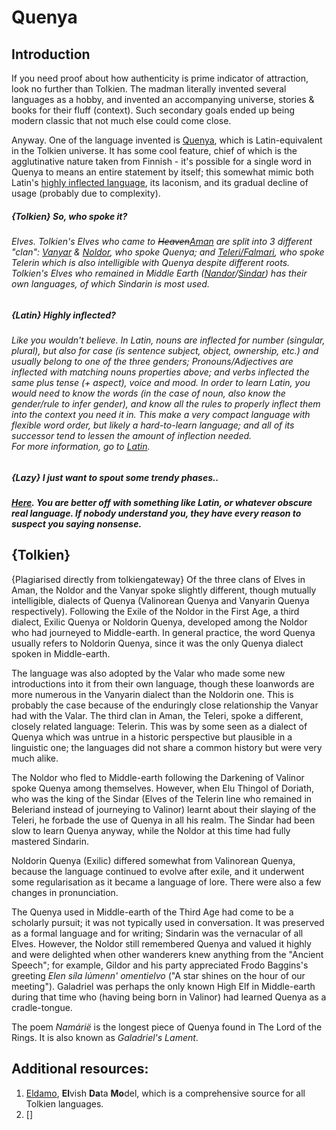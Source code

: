 # Quenya 

## Introduction

If you need proof about how authenticity is prime indicator of attraction, look no further than Tolkien. The madman literally invented several languages as a hobby, and invented an accompanying universe, stories & books for their fluff (context). Such secondary goals ended up being modern classic that not much else could come close.

Anyway. One of the language invented is [Quenya](https://tolkiengateway.net/wiki/Quenya), which is Latin-equivalent in the Tolkien universe. It has some cool feature, chief of which is the agglutinative nature taken from Finnish - it's possible for a single word in Quenya to means an entire statement by itself; this somewhat mimic both Latin's [highly inflected language](https://en.wikipedia.org/wiki/Latin_grammar), its laconism, and its gradual decline of usage (probably due to complexity).

##### {Tolkien} So, who spoke it?

###### Elves. Tolkien's Elves who came to ~~Heaven~~[Aman](https://tolkiengateway.net/wiki/Vanyar) are split into 3 different "clan": [Vanyar](https://tolkiengateway.net/wiki/Vanyar) & [Noldor](https://tolkiengateway.net/wiki/Noldor), who spoke Quenya; and [Teleri/Falmari](https://tolkiengateway.net/wiki/Teleri), who spoke Telerin which is also intelligible with Quenya despite different roots.<br>Tolkien's Elves who remained in Middle Earth ([Nandor](https://tolkiengateway.net/wiki/Nandor)/[Sindar](https://tolkiengateway.net/wiki/Sindar)) has their own languages, of which Sindarin is most used.

##### {Latin} Highly inflected?

###### Like you wouldn't believe. In Latin, nouns are inflected for number (singular, plural), but also for case (is sentence subject, object, ownership, etc.) and usually belong to one of the three genders; Pronouns/Adjectives are inflected with matching nouns properties above; and verbs inflected the same plus tense (+ aspect), voice and mood. In order to learn Latin, you would need to know the words (in the case of noun, also know the gender/rule to infer gender), and know all the rules to properly inflect them into the context you need it in. This make a very compact language with flexible word order, but likely a hard-to-learn language; and all of its successor tend to lessen the amount of inflection needed.<br>For more information, go to [Latin](learn?key=latin).

##### {Lazy} I just want to spout some trendy phases..

##### [Here](https://www.realelvish.net/101_quenya.html). You are better off with something like Latin, or whatever obscure real language. If nobody understand you, they have every reason to suspect you saying nonsense. 

## {Tolkien} 

{Plagiarised directly from tolkiengateway} 
Of the three clans of Elves in Aman, the Noldor and the Vanyar spoke slightly different, though mutually intelligible, dialects of Quenya (Valinorean Quenya and Vanyarin Quenya respectively). Following the Exile of the Noldor in the First Age, a third dialect, Exilic Quenya or Noldorin Quenya, developed among the Noldor who had journeyed to Middle-earth. In general practice, the word Quenya usually refers to Noldorin Quenya, since it was the only Quenya dialect spoken in Middle-earth.

The language was also adopted by the Valar who made some new introductions into it from their own language, though these loanwords are more numerous in the Vanyarin dialect than the Noldorin one. This is probably the case because of the enduringly close relationship the Vanyar had with the Valar. The third clan in Aman, the Teleri, spoke a different, closely related language: Telerin. This was by some seen as a dialect of Quenya which was untrue in a historic perspective but plausible in a linguistic one; the languages did not share a common history but were very much alike.

The Noldor who fled to Middle-earth following the Darkening of Valinor spoke Quenya among themselves. However, when Elu Thingol of Doriath, who was the king of the Sindar (Elves of the Telerin line who remained in Beleriand instead of journeying to Valinor) learnt about their slaying of the Teleri, he forbade the use of Quenya in all his realm. The Sindar had been slow to learn Quenya anyway, while the Noldor at this time had fully mastered Sindarin.

Noldorin Quenya (Exilic) differed somewhat from Valinorean Quenya, because the language continued to evolve after exile, and it underwent some regularisation as it became a language of lore. There were also a few changes in pronunciation.

The Quenya used in Middle-earth of the Third Age had come to be a scholarly pursuit; it was not typically used in conversation. It was preserved as a formal language and for writing; Sindarin was the vernacular of all Elves. However, the Noldor still remembered Quenya and valued it highly and were delighted when other wanderers knew anything from the "Ancient Speech"; for example, Gildor and his party appreciated Frodo Baggins's greeting *Elen síla lúmenn' omentielvo* ("A star shines on the hour of our meeting"). Galadriel was perhaps the only known High Elf in Middle-earth during that time who (having being born in Valinor) had learned Quenya as a cradle-tongue.

The poem *Namárië* is the longest piece of Quenya found in The Lord of the Rings. It is also known as *Galadriel's Lament*. 


## Additional resources:

1. [Eldamo](https://eldamo.org/), **El**vish **Da**ta **Mo**del, which is a comprehensive source for all Tolkien languages.
2. []
